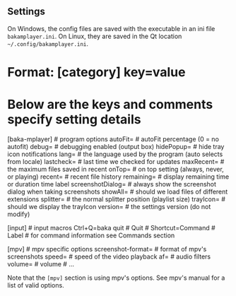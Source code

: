 ## Settings

On Windows, the config files are saved with the executable in an ini file `bakamplayer.ini`.
On Linux, they are saved in the Qt location `~/.config/bakamplayer.ini`.

  # Format: [category] key=value
  # Below are the keys and comments specify setting details
  
  [baka-mplayer]          # program options
  autoFit=                # autoFit percentage (0 = no autofit)
  debug=                  # debugging enabled (output box)
  hidePopup=              # hide tray icon notifications
  lang=                   # the language used by the program (auto selects from locale)
  lastcheck=              # last time we checked for updates
  maxRecent=              # the maximum files saved in recent
  onTop=                  # on top setting (always, never, or playing)
  recent=                 # recent file history
  remaining=              # display remaining time or duration time label
  screenshotDialog=       # always show the screenshot dialog when taking screenshots
  showAll=                # should we load files of different extensions
  splitter=               # the normal splitter position (playlist size)
  trayIcon=               # should we display the trayIcon
  version=                # the settings version (do not modify)

  [input]                 # input macros
  Ctrl+Q=baka quit # Quit # Shortcut=Command # Label
                          # for command information see Commands section

  [mpv]                   # mpv specific options
  screenshot-format=      # format of mpv's screenshots
  speed=                  # speed of the video playback
  af=                     # audio filters
  volume=                 # volume
                          # ...

Note that the `[mpv]` section is using mpv's options. See mpv's manual for a list of valid options.
